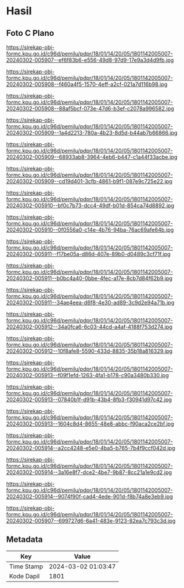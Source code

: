 # Hasil

## Foto C Plano

https://sirekap-obj-formc.kpu.go.id/c96d/pemilu/pdpr/18/01/14/20/05/1801142005007-20240302-005907--ef6f83b6-e556-49d8-97d9-17e9a3d4d9fb.jpg

https://sirekap-obj-formc.kpu.go.id/c96d/pemilu/pdpr/18/01/14/20/05/1801142005007-20240302-005908--f460a4f5-1570-4eff-a2cf-021a7d116b98.jpg

https://sirekap-obj-formc.kpu.go.id/c96d/pemilu/pdpr/18/01/14/20/05/1801142005007-20240302-005908--88af5bcf-073e-47d6-b3ef-c2078a996582.jpg

https://sirekap-obj-formc.kpu.go.id/c96d/pemilu/pdpr/18/01/14/20/05/1801142005007-20240302-005909--1a4d2213-780a-4b23-8d5d-b44ab7b66866.jpg

https://sirekap-obj-formc.kpu.go.id/c96d/pemilu/pdpr/18/01/14/20/05/1801142005007-20240302-005909--68933ab8-3964-4eb6-b447-c1a44f33acbe.jpg

https://sirekap-obj-formc.kpu.go.id/c96d/pemilu/pdpr/18/01/14/20/05/1801142005007-20240302-005909--cd19d401-3cfb-4861-b9f1-087e9c725e22.jpg

https://sirekap-obj-formc.kpu.go.id/c96d/pemilu/pdpr/18/01/14/20/05/1801142005007-20240302-005910--bf0c7b73-dcc4-49df-b01d-854ca74d8892.jpg

https://sirekap-obj-formc.kpu.go.id/c96d/pemilu/pdpr/18/01/14/20/05/1801142005007-20240302-005910--0f0556a0-c14e-4b76-94ba-76ac69afe64b.jpg

https://sirekap-obj-formc.kpu.go.id/c96d/pemilu/pdpr/18/01/14/20/05/1801142005007-20240302-005911--f17be05a-d86d-407e-89b0-d0489c3cf71f.jpg

https://sirekap-obj-formc.kpu.go.id/c96d/pemilu/pdpr/18/01/14/20/05/1801142005007-20240302-005911--b0bc4a40-0bbe-4fec-a17e-8cb7d84f62b9.jpg

https://sirekap-obj-formc.kpu.go.id/c96d/pemilu/pdpr/18/01/14/20/05/1801142005007-20240302-005911--34ae4eea-d6f8-4e30-ad89-3c9d2e94a71b.jpg

https://sirekap-obj-formc.kpu.go.id/c96d/pemilu/pdpr/18/01/14/20/05/1801142005007-20240302-005912--34a0fca6-6c03-44cd-a4af-4188f753d274.jpg

https://sirekap-obj-formc.kpu.go.id/c96d/pemilu/pdpr/18/01/14/20/05/1801142005007-20240302-005912--10f8afe8-5590-433d-8835-35b18a816329.jpg

https://sirekap-obj-formc.kpu.go.id/c96d/pemilu/pdpr/18/01/14/20/05/1801142005007-20240302-005913--f09f1efd-1263-4fa1-b178-c90a3480b330.jpg

https://sirekap-obj-formc.kpu.go.id/c96d/pemilu/pdpr/18/01/14/20/05/1801142005007-20240302-005913--07840b1f-d91b-43b4-8fb3-f30941d97c42.jpg

https://sirekap-obj-formc.kpu.go.id/c96d/pemilu/pdpr/18/01/14/20/05/1801142005007-20240302-005913--1604c8d4-8655-48e8-abbc-f90aca2ce2bf.jpg

https://sirekap-obj-formc.kpu.go.id/c96d/pemilu/pdpr/18/01/14/20/05/1801142005007-20240302-005914--a2cc4248-e5e0-4ba5-b765-7b4f9ccf042d.jpg

https://sirekap-obj-formc.kpu.go.id/c96d/pemilu/pdpr/18/01/14/20/05/1801142005007-20240302-005914--3a16e8f7-dce2-4be7-9b87-8cc21a1e9cd2.jpg

https://sirekap-obj-formc.kpu.go.id/c96d/pemilu/pdpr/18/01/14/20/05/1801142005007-20240302-005914--9074f90f-cad4-4ede-901d-f8b74a8e3eb9.jpg

https://sirekap-obj-formc.kpu.go.id/c96d/pemilu/pdpr/18/01/14/20/05/1801142005007-20240302-005907--699727d6-6a41-483e-9123-82ea7c793c3d.jpg


## Metadata

| Key        | Value               |
| ---------- | ------------------- |
| Time Stamp | 2024-03-02 01:03:47 |
| Kode Dapil | 1801                |



